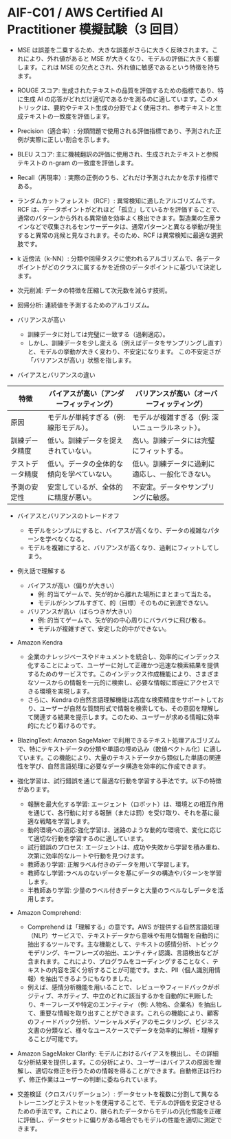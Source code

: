 # AIF-C01 / AWS Certified AI Practitioner 模擬試験（3 回目）

- MSE は誤差を二乗するため、大きな誤差がさらに大きく反映されます。これにより、外れ値があると MSE が大きくなり、モデルの評価に大きく影響します。これは MSE の欠点とされ、外れ値に敏感であるという特徴を持ちます。

- ROUGE スコア: 生成されたテキストの品質を評価するための指標であり、特に生成 AI の応答がどれだけ適切であるかを測るのに適しています。このメトリックは、要約やテキスト生成の分野でよく使用され、参考テキストと生成テキストの一致度を評価します。
- Precision（適合率）: 分類問題で使用される評価指標であり、予測された正例が実際に正しい割合を示します。
- BLEU スコア: 主に機械翻訳の評価に使用され、生成されたテキストと参照テキストの n-gram の一致度を評価します。
- Recall（再現率）: 実際の正例のうち、どれだけ予測されたかを示す指標である。

- ランダムカットフォレスト（RCF）: 異常検知に適したアルゴリズムです。RCF は、データポイントがどれほど「孤立」しているかを評価することで、通常のパターンから外れる異常値を効率よく検出できます。製造業の生産ラインなどで収集されるセンサーデータは、通常パターンと異なる挙動が発生すると異常の兆候と見なされます。そのため、RCF は異常検知に最適な選択肢です。
- k 近傍法（k-NN）: 分類や回帰タスクに使われるアルゴリズムで、各データポイントがどのクラスに属するかを近傍のデータポイントに基づいて決定します。
- 次元削減: データの特徴を圧縮して次元数を減らす技術。
- 回帰分析: 連続値を予測するためのアルゴリズム。

- バリアンスが高い

  - 訓練データに対しては完璧に一致する（過剰適応）。
  - しかし、訓練データを少し変える（例えばデータをサンプリングし直す）と、モデルの挙動が大きく変わり、不安定になります。
    この不安定さが「バリアンスが高い」状態を指します。

- バイアスとバリアンスの違い

| 特徴             | バイアスが高い（アンダーフィッティング）   | バリアンスが高い（オーバーフィッティング）       |
| ---------------- | ------------------------------------------ | ------------------------------------------------ |
| 原因             | モデルが単純すぎる（例: 線形モデル）。     | モデルが複雑すぎる（例: 深いニューラルネット）。 |
| 訓練データ精度   | 低い。訓練データを捉えきれていない。       | 高い。訓練データには完璧にフィットする。         |
| テストデータ精度 | 低い。データの全体的な傾向を学べていない。 | 低い。訓練データに過剰に適応し、一般化できない。 |
| 予測の安定性     | 安定しているが、全体的に精度が悪い。       | 不安定。データやサンプリングに敏感。             |

- バイアスとバリアンスのトレードオフ
  - モデルをシンプルにすると、バイアスが高くなり、データの複雑なパターンを学べなくなる。
  - モデルを複雑にすると、バリアンスが高くなり、過剰にフィットしてしまう。
- 例え話で理解する

  - バイアスが高い（偏りが大きい）
    - 例: 的当てゲームで、矢が的から離れた場所にまとまって当たる。
    - モデルがシンプルすぎて、的（目標）そのものに到達できない。
  - バリアンスが高い（ばらつきが大きい）
    - 例: 的当てゲームで、矢が的の中心周りにバラバラに飛び散る。
    - モデルが複雑すぎて、安定した的中ができない。

- Amazon Kendra

  - 企業のナレッジベースやドキュメントを統合し、効率的にインデックス化することによって、ユーザーに対して正確かつ迅速な検索結果を提供するためのサービスです。このインデックス作成機能により、さまざまなソースからの情報を一元的に検索し、必要な情報に即座にアクセスできる環境を実現します。
  - さらに、Kendra の自然言語理解機能は高度な検索精度をサポートしており、ユーザーが自然な質問形式で情報を検索しても、その意図を理解して関連する結果を提示します。このため、ユーザーが求める情報に効率的にたどり着けるのです。

- BlazingText: Amazon SageMaker で利用できるテキスト処理アルゴリズムで、特にテキストデータの分類や単語の埋め込み（数値ベクトル化）に適しています。この機能により、大量のテキストデータから類似した単語の関連性を学び、自然言語処理に必要なデータ構造を効率的に作成できます。

- 強化学習は、試行錯誤を通じて最適な行動を学習する手法です。以下の特徴があります。

  - 報酬を最大化する学習: エージェント（ロボット）は、環境との相互作用を通じて、各行動に対する報酬（または罰）を受け取り、それを基に最適な戦略を学習します。
  - 動的環境への適応:強化学習は、迷路のような動的な環境で、変化に応じて適切な行動を学習するのに適しています。
  - 試行錯誤のプロセス: エージェントは、成功や失敗から学習を積み重ね、次第に効率的なルートや行動を見つけます。
  - 教師あり学習: 正解ラベル付きのデータを用いて学習します。
  - 教師なし学習:ラベルのないデータを基にデータの構造やパターンを学習します。
  - 半教師あり学習: 少量のラベル付きデータと大量のラベルなしデータを活用します。

- Amazon Comprehend:

  - Comprehend は「理解する」の意です。AWS が提供する自然言語処理（NLP）サービスで、テキストデータから意味や有用な情報を自動的に抽出するツールです。主な機能として、テキストの感情分析、トピックモデリング、キーフレーズの抽出、エンティティ認識、言語検出などが含まれます。これにより、プログラムをコーディングすることなく、テキストの内容を深く分析することが可能です。また、PII（個人識別用情報）を抽出できるようにもなりました。
  - 例えば、感情分析機能を用いることで、レビューやフィードバックがポジティブ、ネガティブ、中立のどれに該当するかを自動的に判断したり、キーフレーズや特定のエンティティ（例: 人物名、企業名）を抽出して、重要な情報を取り出すことができます。これらの機能により、顧客のフィードバック分析、ソーシャルメディアのモニタリング、ビジネス文書の分類など、様々なユースケースでデータを効率的に解析・理解することが可能です。

- Amazon SageMaker Clarify: モデルにおけるバイアスを検出し、その詳細な分析結果を提供します。この分析により、ユーザーはバイアスの原因を理解し、適切な修正を行うための情報を得ることができます。自動修正は行わず、修正作業はユーザーの判断に委ねられています。

- 交差検証（クロスバリデーション）: データセットを複数に分割して異なるトレーニングとテストセットを使用することで、モデルの評価を安定させるための手法です。これにより、限られたデータからモデルの汎化性能を正確に評価し、データセットに偏りがある場合でもモデルの性能を適切に測定できます。
